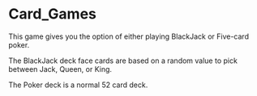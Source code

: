 # Card_Games
This game gives you the option of either playing BlackJack or Five-card poker.

The BlackJack deck face cards are based on a random value to pick between Jack, Queen, or King.

The Poker deck is a normal 52 card deck.

